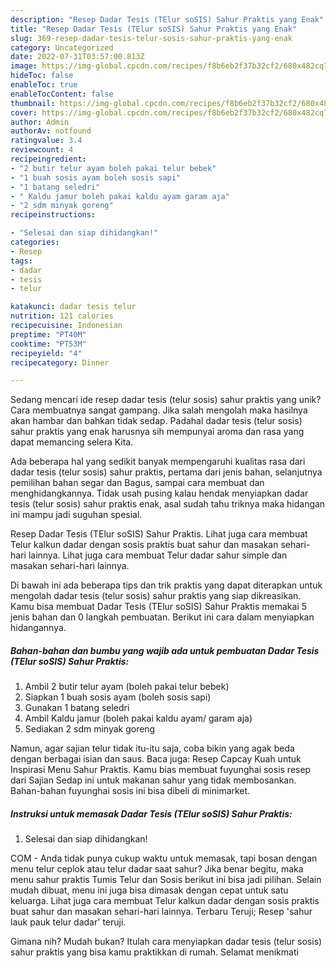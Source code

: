```yaml
---
description: "Resep Dadar Tesis (TElur soSIS) Sahur Praktis yang Enak"
title: "Resep Dadar Tesis (TElur soSIS) Sahur Praktis yang Enak"
slug: 369-resep-dadar-tesis-telur-sosis-sahur-praktis-yang-enak
category: Uncategorized
date: 2022-07-31T03:57:00.813Z
image: https://img-global.cpcdn.com/recipes/f8b6eb2f37b32cf2/680x482cq70/dadar-tesis-telur-sosis-sahur-praktis-foto-resep-utama.jpg
hideToc: false
enableToc: true
enableTocContent: false
thumbnail: https://img-global.cpcdn.com/recipes/f8b6eb2f37b32cf2/680x482cq70/dadar-tesis-telur-sosis-sahur-praktis-foto-resep-utama.jpg
cover: https://img-global.cpcdn.com/recipes/f8b6eb2f37b32cf2/680x482cq70/dadar-tesis-telur-sosis-sahur-praktis-foto-resep-utama.jpg
author: Admin
authorAv: notfound
ratingvalue: 3.4
reviewcount: 4
recipeingredient:
- "2 butir telur ayam boleh pakai telur bebek"
- "1 buah sosis ayam boleh sosis sapi"
- "1 batang seledri"
- " Kaldu jamur boleh pakai kaldu ayam garam aja"
- "2 sdm minyak goreng"
recipeinstructions:

- "Selesai dan siap dihidangkan!"
categories:
- Resep
tags:
- dadar
- tesis
- telur

katakunci: dadar tesis telur 
nutrition: 121 calories
recipecuisine: Indonesian
preptime: "PT40M"
cooktime: "PT53M"
recipeyield: "4"
recipecategory: Dinner

---
```





Sedang mencari ide resep dadar tesis (telur sosis) sahur praktis yang unik? Cara membuatnya sangat gampang. Jika salah mengolah maka hasilnya akan hambar dan bahkan tidak sedap. Padahal dadar tesis (telur sosis) sahur praktis yang enak harusnya sih mempunyai aroma dan rasa yang dapat memancing selera Kita.





Ada beberapa hal yang sedikit banyak mempengaruhi kualitas rasa dari dadar tesis (telur sosis) sahur praktis, pertama dari jenis bahan, selanjutnya pemilihan bahan segar dan Bagus, sampai cara membuat dan menghidangkannya. Tidak usah pusing kalau hendak menyiapkan dadar tesis (telur sosis) sahur praktis enak,      asal sudah tahu triknya maka hidangan ini mampu jadi suguhan spesial.














Resep Dadar Tesis (TElur soSIS) Sahur Praktis. Lihat juga cara membuat Telur kalkun dadar dengan sosis praktis buat sahur dan masakan sehari-hari lainnya. Lihat juga cara membuat Telur dadar sahur simple dan masakan sehari-hari lainnya.






Di bawah ini ada beberapa tips dan trik praktis yang dapat diterapkan untuk mengolah dadar tesis (telur sosis) sahur praktis yang siap dikreasikan. Kamu bisa membuat Dadar Tesis (TElur soSIS) Sahur Praktis memakai 5 jenis bahan dan 0 langkah pembuatan. Berikut ini cara dalam menyiapkan hidangannya.

<!--inarticleads1-->

##### Bahan-bahan dan bumbu yang wajib ada untuk pembuatan Dadar Tesis (TElur soSIS) Sahur Praktis:

1. Ambil 2 butir telur ayam (boleh pakai telur bebek)
1. Siapkan 1 buah sosis ayam (boleh sosis sapi)
1. Gunakan 1 batang seledri
1. Ambil  Kaldu jamur (boleh pakai kaldu ayam/ garam aja)
1. Sediakan 2 sdm minyak goreng


Namun, agar sajian telur tidak itu-itu saja, coba bikin yang agak beda dengan berbagai isian dan saus. Baca juga: Resep Capcay Kuah untuk Inspirasi Menu Sahur Praktis. Kamu bias membuat fuyunghai sosis resep dari Sajian Sedap ini untuk makanan sahur yang tidak membosankan. Bahan-bahan fuyunghai sosis ini bisa dibeli di minimarket. 

<!--inarticleads2-->

##### Instruksi untuk memasak Dadar Tesis (TElur soSIS) Sahur Praktis:


1. Selesai dan siap dihidangkan!

COM - Anda tidak punya cukup waktu untuk memasak, tapi bosan dengan menu telur ceplok atau telur dadar saat sahur? Jika benar begitu, maka menu sahur praktis Tumis Telur dan Sosis berikut ini bisa jadi pilihan. Selain mudah dibuat, menu ini juga bisa dimasak dengan cepat untuk satu keluarga. Lihat juga cara membuat Telur kalkun dadar dengan sosis praktis buat sahur dan masakan sehari-hari lainnya. Terbaru Teruji; Resep &#39;sahur lauk pauk telur dadar&#39; teruji. 

Gimana nih? Mudah bukan? Itulah cara menyiapkan dadar tesis (telur sosis) sahur praktis yang bisa kamu praktikkan di rumah. Selamat menikmati
